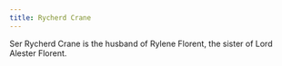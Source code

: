 ```yaml
---
title: Rycherd Crane
---
```


Ser Rycherd Crane is the husband of Rylene Florent, the sister of Lord Alester Florent. 


